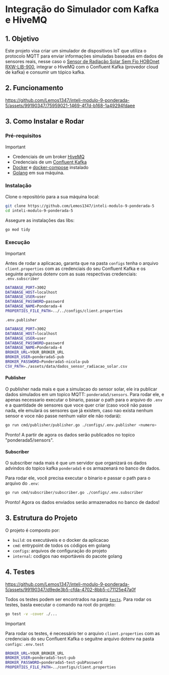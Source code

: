 # Integração do Simulador com Kafka e HiveMQ

## 1. Objetivo

Este projeto visa criar um simulador de dispositivos IoT que utiliza o protocolo MQTT para enviar informações simuladas baseadas em dados de sensores reais, nesse caso o [Sensor de Radiação Solar Sem Fio HOBOnet RXW-LIB-900](https://sigmasensors.com.br/produtos/sensor-de-radiacao-solar-sem-fio-hobonet-rxw-lib-900), integrar o HiveMQ com o Confluent Kafka (provedor cloud de kafka) e consumir um tópico kafka.

## 2. Funcionamento

https://github.com/Lemos1347/inteli-modulo-9-ponderada-5/assets/99190347/75959021-1469-4f7d-b168-1a49294fdaee

## 3. Como Instalar e Rodar

### Pré-requisitos

> [!IMPORTANT]
> - Credenciais de um broker [HiveMQ](https://www.hivemq.com/)
> - Credenciais de um [Confluent Kafka](https://www.confluent.io/cloud-kafka/?utm_medium=sem&utm_source=google&utm_campaign=ch.sem_br.brand_tp.prs_tgt.confluent-brand_mt.xct_rgn.latam_lng.eng_dv.all_con.confluent-kafka-general&utm_term=confluent%20kafka&creative=&device=c&placement=&gad_source=1&gclid=Cj0KCQjwq86wBhDiARIsAJhuphkrRGOZ_lDlLOz8C3bWHd4Cykwwn26xRC2PAxkOTi1efuqHSQ8vVRYaAi7LEALw_wcB)
> - [Docker](https://www.docker.com/) e [docker-compose](https://docs.docker.com/compose/) instalado
> - [Golang](https://go.dev/doc/install) em sua máquina.

### Instalação

Clone o repositório para a sua máquina local:

```bash
git clone https://github.com/Lemos1347/inteli-modulo-9-ponderada-5
cd inteli-modulo-9-ponderada-5
```

Assegure as instalações das libs:
```bash
go mod tidy
```

### Execução

> [!IMPORTANT]
> Antes de rodar a aplicacao, garanta que na pasta `configs` tenha o arquivo `client.properties` com as credenciais do seu Confluent Kafka e os seguinte arquivos dotenv com as suas respectivas credenciais:
> `.env.subscriber`
> ```bash
> DATABASE_PORT=3002
> DATABASE_HOST=localhost
> DATABASE_USER=user
> DATABASE_PASSWORD=password
> DATABASE_NAME=Ponderada-4
> PROPERTIES_FILE_PATH=../../configs/client.properties
> ```
> `.env.publisher`
> ```bash
> DATABASE_PORT=3002
> DATABASE_HOST=localhost
> DATABASE_USER=user
> DATABASE_PASSWORD=password
> DATABASE_NAME=Ponderada-4
> BROKER_URL=YOUR_BROKER_URL
> BROKER_USER=ponderada5-pub
> BROKER_PASSWORD=Ponderada5-nicola-pub
> CSV_PATH=./assets/data/dados_sensor_radiacao_solar.csv
>```

#### Publisher

O publisher nada mais e que a simulacao do sensor solar, ele ira publicar dados simulados em um topico MQTT: `ponderada5/sensors`. Para rodar ele, e apenas necessario executar o binario, passar o path para o arquivo do `.env` e a quantidade de sensores que voce quer criar (caso você não passe nada, ele emulará os sensores que já existem, caso nao exista nenhum sensor e voce não passe nenhum valor ele não rodará):

```bash
go run cmd/publisher/publisher.go ./configs/.env.publisher <numero>
```

Pronto! A partir de agora os dados serão publicados no topico "ponderada5/sensors".

#### Subscriber

O subscriber nada mais é que um servidor que organizará os dados advindos do topico kafka `ponderada5` e os armazenará no banco de dados.

Para rodar ele, você precisa executar o binario e passar o path para o arquivo do `.env`:

```bash
go run cmd/subscriber/subscriber.go ./configs/.env.subscriber
```

Pronto! Agora os dados enviados serão armazenados no banco de dados!

## 3. Estrutura do Projeto

O projeto é composto por:

- `build`: os executáveis e o docker da aplicacao
- `cmd`: entrypoint de todos os códigos em golang
- `configs`: arquivos de configuração do projeto
- `internal`: codigos nao exportáveis do pacote golang

## 4. Testes 
https://github.com/Lemos1347/inteli-modulo-9-ponderada-5/assets/99190347/d9ede3b5-cfda-4702-8bb5-c71125e47a0f

Todos os testes podem ser encontrados na pasta [`tests`](./tests/). Para rodar os testes, basta executar o comando na root do projeto:

```bash
go test -v -cover ./...
```

> [!IMPORTANT]
> Para rodar os testes, é necessário ter o arquivo `client.properties` com as credenciais do seu Confluent Kafka o seguitne arquivo dotenv na pasta `configs`:
> `.env.test`
> ```bash
> BROKER_URL=YOUR_BROKER_URL
> BROKER_USER=ponderada5-test-pub
> BROKER_PASSWORD=ponderada5-test-pubPassword
> PROPERTIES_FILE_PATH=../configs/client.properties
> ```
